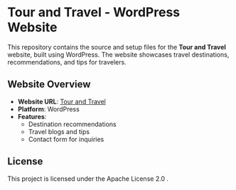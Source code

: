 # Tour and Travel - WordPress Website

This repository contains the source and setup files for the **Tour and Travel** website, built using WordPress. The website showcases travel destinations, recommendations, and tips for travelers.

## Website Overview

- **Website URL**: [Tour and Travel](https://tourandtravel926.wordpress.com/)
- **Platform**: WordPress
- **Features**:
  - Destination recommendations
  - Travel blogs and tips
  - Contact form for inquiries

## License

This project is licensed under the Apache License 2.0 .
